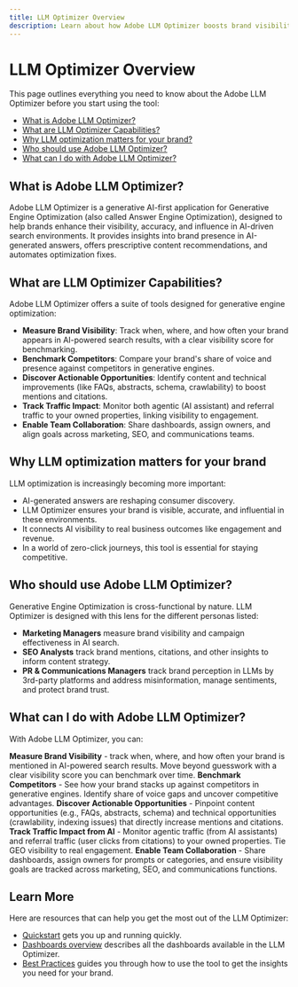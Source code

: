 ```yaml
---
title: LLM Optimizer Overview
description: Learn about how Adobe LLM Optimizer boosts brand visibility in AI-driven search. Track mentions, citations, and insights. Start optimizing today for better engagement and influence.
---
```


# LLM Optimizer Overview

This page outlines everything you need to know about the Adobe LLM Optimizer before you start using the tool:

* [What is Adobe LLM Optimizer?](#what-is-adobe-llm-optimizer)
* [What are LLM Optimizer Capabilities?](#what-are-llm-optimizer-capabilities)
* [Why LLM optimization matters for your brand?](#why-llm-optimization-matters-for-your-brand)
* [Who should use Adobe LLM Optimizer?](#who-should-use-adobe-llm-optimizer)
* [What can I do with Adobe LLM Optimizer?](#what-can-i-do-with-adobe-llm-optimizer)

## What is Adobe LLM Optimizer?

Adobe LLM Optimizer is a generative AI-first application for Generative Engine Optimization (also called Answer Engine Optimization), designed to help brands enhance their visibility, accuracy, and influence in AI-driven search environments. It provides insights into brand presence in AI-generated answers, offers prescriptive content recommendations, and automates optimization fixes.

## What are LLM Optimizer Capabilities?

Adobe LLM Optimizer offers a suite of tools designed for generative engine optimization:

* **Measure Brand Visibility**: Track when, where, and how often your brand appears in AI-powered search results, with a clear visibility score for benchmarking.
* **Benchmark Competitors**: Compare your brand's share of voice and presence against competitors in generative engines.
* **Discover Actionable Opportunities**: Identify content and technical improvements (like FAQs, abstracts, schema, crawlability) to boost mentions and citations.
* **Track Traffic Impact**: Monitor both agentic (AI assistant) and referral traffic to your owned properties, linking visibility to engagement.
* **Enable Team Collaboration**: Share dashboards, assign owners, and align goals across marketing, SEO, and communications teams.

## Why LLM optimization matters for your brand

LLM optimization is increasingly becoming more important:

* AI-generated answers are reshaping consumer discovery.
* LLM Optimizer ensures your brand is visible, accurate, and influential in these environments.
* It connects AI visibility to real business outcomes like engagement and revenue.
* In a world of zero-click journeys, this tool is essential for staying competitive.

## Who should use Adobe LLM Optimizer?

Generative Engine Optimization is cross-functional by nature. LLM Optimizer is designed with this lens for the different personas listed:

* **Marketing Managers** measure brand visibility and campaign effectiveness in AI search.
* **SEO Analysts** track brand mentions, citations, and other insights to inform content strategy.
* **PR & Communications Managers** track brand perception in LLMs by 3rd-party platforms and address misinformation, manage sentiments, and protect brand trust.

## What can I do with Adobe LLM Optimizer?

With Adobe LLM Optimizer, you can:

**Measure Brand Visibility** - track when, where, and how often your brand is mentioned in AI-powered search results. Move beyond guesswork with a clear visibility score you can benchmark over time.
**Benchmark Competitors** - See how your brand stacks up against competitors in generative engines. Identify share of voice gaps and uncover competitive advantages.
**Discover Actionable Opportunities** - Pinpoint content opportunities (e.g., FAQs, abstracts, schema) and technical opportunities (crawlability, indexing issues) that directly increase mentions and citations.
**Track Traffic Impact from AI** - Monitor agentic traffic (from AI assistants) and referral traffic (user clicks from citations) to your owned properties. Tie GEO visibility to real engagement.
**Enable Team Collaboration** - Share dashboards, assign owners for prompts or categories, and ensure visibility goals are tracked across marketing, SEO, and communications functions.


## Learn More

Here are resources that can help you get the most out of the LLM Optimizer:

* [Quickstart](/help/overview/quick-start.md) gets you up and running quickly.
* [Dashboards overview](/help/dashboards/dashboards-overview.md) describes all the dashboards available in the LLM Optimizer.
* [Best Practices](/help/tutorials/best-practices.md) guides you through how to use the tool to get the insights you need for your brand.






